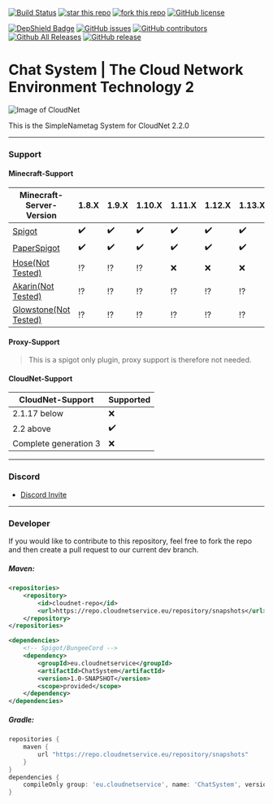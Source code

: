 [![Build Status](https://ci.cloudnetservice.eu/buildStatus/icon?job=CloudNetService/v2-chatsystem/master)](https://ci.cloudnetservice.eu/job/CloudNetService/job/v2-chatsystem/master)
[![star this repo](http://githubbadges.com/star.svg?user=CloudNetService&repo=v2-chatsystem)](https://github.com/CloudNetService/v2-chatsystem)
[![fork this repo](http://githubbadges.com/fork.svg?user=CloudNetService&repo=v2-chatsystem)](https://github.com/CloudNetService/v2-chatsystem/fork)
[![GitHub license](https://img.shields.io/github/license/CloudNetService/v2-chatsystem.svg)](https://github.com/CloudNetService/v2-chatsystem/blob/master/LICENSE)

[![DepShield Badge](https://depshield.sonatype.org/badges/CloudNetService/v2-chatsystem/depshield.svg)](https://depshield.github.io)
[![GitHub issues](https://img.shields.io/github/issues/CloudNetService/v2-chatsystem.svg)](https://github.com/CloudNetService/v2-chatsystem/issues)
[![GitHub contributors](https://img.shields.io/github/contributors/CloudNetService/v2-chatsystem.svg)](https://github.com/CloudNetService/v2-chatsystem/graphs/contributors)
[![Github All Releases](https://img.shields.io/github/downloads/CloudNetService/v2-chatsystem/total.svg)](https://github.com/CloudNetService/v2-chatsystem/releases)
[![GitHub release](https://img.shields.io/github/release/CloudNetService/v2-chatsystem.svg)](https://github.com/CloudNetService/2-chatsystem/releases)


# Chat System | The Cloud Network Environment Technology 2
![Image of CloudNet](https://cdn.discordapp.com/attachments/325383142464552972/354670548292206594/CloudNet.png)

This is the SimpleNametag System for CloudNet 2.2.0
 

___
 ### Support
 
 #### Minecraft-Support
 | Minecraft-Server-Version | 1.8.X | 1.9.X | 1.10.X | 1.11.X | 1.12.X | 1.13.X | 1.14.X | 1.15.X |
 |----------------|-------|-------|--------|--------|--------|--------|--------|--------|
 | [Spigot](https://www.spigotmc.org/wiki/about-spigot/) | :heavy_check_mark: | :heavy_check_mark: | :heavy_check_mark: | :heavy_check_mark: | :heavy_check_mark: | :heavy_check_mark: | :heavy_check_mark: | :heavy_check_mark: |
 | [PaperSpigot](https://github.com/PaperMC/Paper) | :heavy_check_mark: | :heavy_check_mark: | :heavy_check_mark: | :heavy_check_mark: | :heavy_check_mark: | :heavy_check_mark: | :heavy_check_mark: | :heavy_check_mark: |
 | [Hose(Not Tested)](https://github.com/softpak/HOSE) | :interrobang: | :interrobang: | :interrobang: | :x: | :x: | :x: | :x: | :x: |
 | [Akarin(Not Tested)](https://github.com/Akarin-project/Akarin) | :interrobang: | :interrobang: | :interrobang: | :interrobang: | :interrobang: | :interrobang: | :interrobang: | :x: |
 | [Glowstone(Not Tested)](https://www.glowstone.net/) | :interrobang: | :interrobang: | :interrobang: | :interrobang: | :interrobang: | :interrobang: | :interrobang: | :interrobang: |

 #### Proxy-Support
 > This is a spigot only plugin, proxy support is therefore not needed.
 
 
 #### CloudNet-Support
 | CloudNet-Support | Supported | 
 |------------------|-----------|
 | 2.1.17 below | :x: |
 | 2.2 above| :heavy_check_mark: |
 | Complete generation 3 | :x: |
  
___
    
### Discord
 *  [Discord Invite](https://discord.gg/CPCWr7w)
 
---
### Developer
If you would like to contribute to this repository, feel free to fork the repo and then create a pull request to our current dev branch. 
 
##### Maven:
```xml
<repositories>
    <repository>
        <id>cloudnet-repo</id>
        <url>https://repo.cloudnetservice.eu/repository/snapshots</url>
    </repository>
</repositories>

<dependencies>
    <!-- Spigot/BungeeCord -->
    <dependency>
        <groupId>eu.cloudnetservice</groupId>
        <artifactId>ChatSystem</artifactId>
        <version>1.0-SNAPSHOT</version>
        <scope>provided</scope>
    </dependency>
</dependencies>
```

##### Gradle:
```groovy
repositories {
    maven {
        url "https://repo.cloudnetservice.eu/repository/snapshots"
    }
}
dependencies {
    compileOnly group: 'eu.cloudnetservice', name: 'ChatSystem', version: '1.0-SNAPSHOT'
}
```
